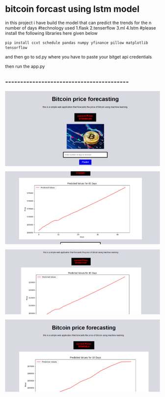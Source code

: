 ﻿# bitcoin forcast using lstm model
 in this project i have build the model that can predict the trends for the n number of days
 #technology used
 1.flask
 2.tenserflow
 3.ml
 4.lstm
#please install the following libraries here given below

```
pip install ccxt schedule pandas numpy yfinance pillow matplotlib tensorflow

```
and then go to sd.py where you have to paste your bitget api credentials

then run the app.py

 
## ----------------------------------------- ##
![App Screenshot](https://github.com/shivanshu099/bitcoin_forcast_using_lstm/blob/main/screenshots/screenshot1.png)


![App Screenshot](https://github.com/shivanshu099/bitcoin_forcast_using_lstm/blob/main/screenshots/screenshot2.png)



![App Screenshot](https://github.com/shivanshu099/bitcoin_forcast_using_lstm/blob/main/screenshots/screenshot3.png)




![App Screenshot](https://github.com/shivanshu099/bitcoin_forcast_using_lstm/blob/main/screenshots/screenshot4.png)






